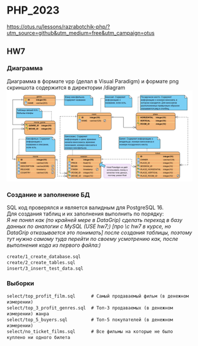 # PHP_2023

https://otus.ru/lessons/razrabotchik-php/?utm_source=github&utm_medium=free&utm_campaign=otus

## HW7
### Диаграмма
Диаграмма в формате vpp (делал в Visual Paradigm) и формате png скриншота содержится в директории /diagram
![Диаграмма](/diagram/hw7.png "Диаграмма")

### Создание и заполнение БД
SQL код проверялся и является валидным для PostgreSQL 16.<br>
Для создания таблиц и их заполнения выполнить по порядку:<br>
_Я не понял как (по крайней мере в DataGrip) сделать переход в базу данных по аналогии с MySQL (USE hw7;) [про \c hw7 в курсе, но DataGrip отказывается это понимать] после создания таблицы, поэтому тут нужно самому туда перейти по своему усмотрению как, после выполнения кода из первого файла:)_
```
create/1_create_database.sql
create/2_create_tables.sql 
insert/3_insert_test_data.sql 
```

### Выборки

```
select/top_profit_film.sql      # Самый продаваемый фильм (в денежном измерении)
select/top_3_profit_genres.sql  # Топ-3 продаваемых (в денежном измерении) жанра
select/top_5_buyers.sql         # Топ-5 покупателей (в денежном измерении)
select/no_ticket_films.sql      # Все фильмы на которые не было куплено ни одного билета
```
